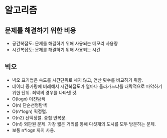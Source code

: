 # 알고리즘


## 문제를 해결하기 위한 비용
- 공간복잡도: 문제를 해결하기 위해 사용되는 메모리 사용량
- 시간복잡도: 문제를 해결하기 위해 사용되는 시간

## 빅오
- 빅오 표기법은 속도를 시간단위로 세지 않고, 연산 횟수를 비교하기 위함.
- 데이터 증가량에 비레해서 시간복잡도가 얼마나 올라가느냐를 대략적으로 파악하기 위한 단위.
최악의 경우를 나타낸 것.
- O(logn) 이진탐색
- O(n) 단순선형탐색
- O(n*logn) 퀵정렬. 
- O(n2) 선택정렬. 중첩 반복문.
- O(n!) 외판원 문제. 가장 짧은 거리를 통해 다섯개의 도시를 모두 방문하는 문제.
- 보통 n*logn 까지 사용.